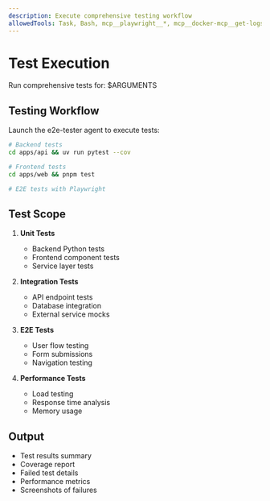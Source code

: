 ```yaml
---
description: Execute comprehensive testing workflow
allowedTools: Task, Bash, mcp__playwright__*, mcp__docker-mcp__get-logs, TodoWrite
---
```


# Test Execution

Run comprehensive tests for: $ARGUMENTS

## Testing Workflow

Launch the e2e-tester agent to execute tests:

```bash
# Backend tests
cd apps/api && uv run pytest --cov

# Frontend tests
cd apps/web && pnpm test

# E2E tests with Playwright
```

## Test Scope

1. **Unit Tests**
   - Backend Python tests
   - Frontend component tests
   - Service layer tests

2. **Integration Tests**
   - API endpoint tests
   - Database integration
   - External service mocks

3. **E2E Tests**
   - User flow testing
   - Form submissions
   - Navigation testing

4. **Performance Tests**
   - Load testing
   - Response time analysis
   - Memory usage

## Output

- Test results summary
- Coverage report
- Failed test details
- Performance metrics
- Screenshots of failures